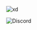 ![xd](https://github-readme-stats.vercel.app/api?username=shush1337&show_icons=true&theme=radical)

![Discord](https://img.shields.io/badge/%3Cshush#1337%3E-%237289DA.svg?style=for-the-badge&logo=discord&logoColor=white)
